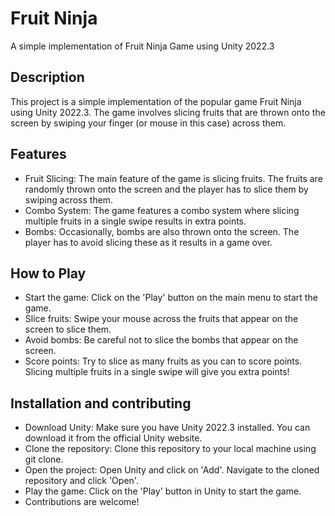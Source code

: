 # Fruit Ninja
A simple implementation of Fruit Ninja Game using Unity 2022.3
## Description
This project is a simple implementation of the popular game Fruit Ninja using Unity 2022.3. The game involves slicing fruits that are thrown onto the screen by swiping your finger (or mouse in this case) across them.
## Features
- Fruit Slicing: The main feature of the game is slicing fruits. The fruits are randomly thrown onto the screen and the player has to slice them by swiping across them.
- Combo System: The game features a combo system where slicing multiple fruits in a single swipe results in extra points.
- Bombs: Occasionally, bombs are also thrown onto the screen. The player has to avoid slicing these as it results in a game over.
## How to Play
- Start the game: Click on the 'Play' button on the main menu to start the game.
- Slice fruits: Swipe your mouse across the fruits that appear on the screen to slice them.
- Avoid bombs: Be careful not to slice the bombs that appear on the screen.
- Score points: Try to slice as many fruits as you can to score points. Slicing multiple fruits in a single swipe will give you extra points!
## Installation and contributing
- Download Unity: Make sure you have Unity 2022.3 installed. You can download it from the official Unity website.
- Clone the repository: Clone this repository to your local machine using git clone.
- Open the project: Open Unity and click on 'Add'. Navigate to the cloned repository and click 'Open'.
- Play the game: Click on the 'Play' button in Unity to start the game.
 - Contributions are welcome!
